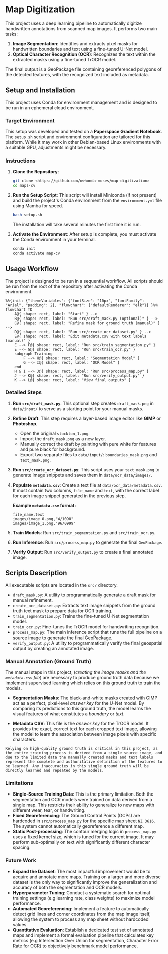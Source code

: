 # Map Digitization

This project uses a deep learning pipeline to automatically digitize handwritten annotations from scanned map images. It performs two main tasks:
1.  **Image Segmentation**: Identifies and extracts pixel masks for handwritten boundaries and text using a fine-tuned U-Net model.
2.  **Optical Character Recognition (OCR)**: Recognizes the text within the extracted masks using a fine-tuned TrOCR model.

The final output is a GeoPackage file containing georeferenced polygons of the detected features, with the recognized text included as metadata.

    
## Setup and Installation

This project uses Conda for environment management and is designed to be run in an ephemeral cloud environment.

### Target Environment
This setup was developed and tested on a **Paperspace Gradient Notebook**. The `setup.sh` script and environment configuration are tailored for this platform. While it may work in other Debian-based Linux environments with a suitable GPU, adjustments might be necessary.

### Instructions
1.  **Clone the Repository**:
    ```bash
    git clone <https://github.com/owhonda-moses/map-digitization>
    cd maps-cv
    ```

2.  **Run the Setup Script**: This script will install Miniconda (if not present) and build the project's Conda environment from the `environment.yml` file using Mamba for speed.
    ```bash
    bash setup.sh
    ```
    The installation will take several minutes the first time it is run.

3.  **Activate the Environment**: After setup is complete, you must activate the Conda environment in your terminal.
    ```bash
    conda init
    conda activate map-cv
    ```
    
## Usage Workflow
The project is designed to be run in a sequential workflow. All scripts should be run from the root of the repository after activating the Conda environment.


```mermaid
%%{init: {"themeVariables": {"fontSize": "10px", "fontFamily": "Arial", "padding": 2}, "flowchart": {"defaultRenderer": "elk"}} }%%
flowchart TD
    A@{ shape: rect, label: "Start" } --> 
    B@{ shape: rect, label: "Run src/draft_mask.py (optional)" } -->
    C@{ shape: rect, label: "Refine mask for ground truth (manual)" } -->
    D@{ shape: rect, label: "Run src/create_ocr_dataset.py" } -->
    E@{ shape: rect, label: "Edit metadata.csv with text labels (manual)" }
    E --> F@{ shape: rect, label: "Run src/train_segmentation.py" }
    E --> G@{ shape: rect, label: "Run src/train_ocr.py" }
    subgraph Training
        F --> H@{ shape: rect, label: "Segmentation Model" }
        G --> I@{ shape: rect, label: "OCR Model" }
    end
    H & I --> J@{ shape: rect, label: "Run src/process_map.py" }
    J --> K@{ shape: rect, label: "Run src/verify_output.py" }
    K --> L@{ shape: rect, label: "View final outputs" }
```

### Detailed Steps

1.  **Run `src/draft_mask.py`**: This optional step creates `draft_mask.png` in `data/input/` to serve as a starting point for your manual masks.

2.  **Refine Draft**: This step requires a layer-based image editor like **GIMP** or **Photoshop**.
    * Open the original `stockton_1.png`.
    * Import the `draft_mask.png` as a new layer.
    * Manually correct the draft by painting with pure white for features and pure black for background.
    * Export two separate files to `data/input/`: `boundaries_mask.png` and `text_mask.png`.

3.  **Run `src/create_ocr_dataset.py`**: This script uses your `text_mask.png` to generate image snippets and saves them in `data/ocr_data/images/`.

4.  **Populate `metadata.csv`**: Create a text file at `data/ocr_data/metadata.csv`. It must contain two columns, `file_name` and `text`, with the correct label for each image snippet generated in the previous step.

    **Example `metadata.csv` format:**
    ```csv
    file_name,text
    images/image_0.png,"W/1098"
    images/image_1.png,"96/0999"
    ```
5.  **Train Models**: Run `src/train_segmentation.py` and `src/train_ocr.py`.
6.  **Run Inference**: Run `src/process_map.py` to generate the final `GeoPackage`.
7.  **Verify Output**: Run `src/verify_output.py` to create a final annotated image.

    
## Scripts Description

All executable scripts are located in the `src/` directory.

* `draft_mask.py`: A utility to programmatically generate a draft mask for manual refinement.
* `create_ocr_dataset.py`: Extracts text image snippets from the ground truth text mask to prepare data for OCR training.
* `train_segmentation.py`: Trains the fine-tuned U-Net segmentation model.
* `train_ocr.py`: Fine-tunes the TrOCR model for handwriting recognition.
* `process_map.py`: The main inference script that runs the full pipeline on a source image to generate the final GeoPackage.
* `verify_output.py`: A utility to programmatically verify the final geospatial output by creating an annotated image.
  
### Manual Annotation (Ground Truth)

The manual steps in this project, (*creating the image masks and the `metadata.csv` file*) are necessary to produce ground truth data because we implement supervised learning which relies on this ground truth to train the models.

* **Segmentation Masks**: The black-and-white masks created with GIMP act as a perfect, pixel-level *answer key* for the U-Net model. By comparing its predictions to this ground truth, the model learns the visual features of what constitutes a _boundary_ or _text_.

* **Metadata CSV**: This file is the _answer key_ for the TrOCR model. It provides the exact, correct text for each cropped text image, allowing the model to learn the association between image pixels with specific characters.

```Relying on high-quality ground truth is critical in this project, as the entire training process is derived from a single source image, and due to the limited data the manually created masks and text labels represent the complete and authoritative definition of the features to be learned. Any inaccuracies in this single ground truth will be directly learned and repeated by the models.```


### Limitations

* **Single-Source Training Data**: This is the primary limitation. Both the segmentation and OCR models were trained on data derived from a single map. This restricts their ability to generalize to new maps with different wear, tear, or handwriting.
* **Fixed Georeferencing**: The Ground Control Points (GCPs) are hardcoded in `src/process_map.py` for the specific map sheet `NZ 3616`. The system cannot automatically georeference a different map.
* **Static Post-processing**: The contour merging logic in `process_map.py` uses a fixed kernel size, which is tuned for the current image. It may perform sub-optimally on text with significantly different character spacing.

### Future Work

* **Expand the Dataset**: The most impactful improvement would be to acquire and annotate more maps. Training on a larger and more diverse dataset is the only way to significantly improve the generalization and accuracy of both the segmentation and OCR models.
* **Hyperparameter Tuning**: Conduct a systematic search for optimal training settings (e.g learning rate, class weights) to maximize model performance.
* **Automated Georeferencing**: Implement a feature to automatically detect grid lines and corner coordinates from the map image itself, allowing the system to process any map sheet without hardcoded values.
* **Quantitative Evaluation**: Establish a dedicated test set of annotated maps and implement a formal evaluation pipeline that calculates key metrics (e.g Intersection Over Union for segmentation, Character Error Rate for OCR) to objectively benchmark model performance.